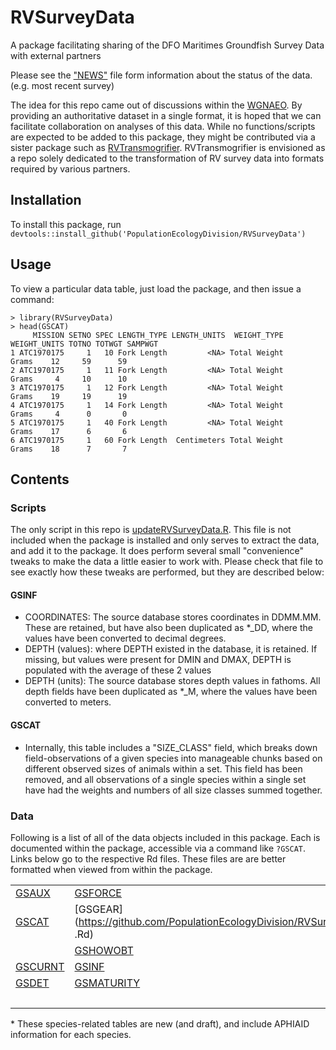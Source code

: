 # RVSurveyData
A package facilitating sharing of the DFO Maritimes Groundfish Survey Data with external partners

Please see the ["NEWS"](https://github.com/PopulationEcologyDivision/RVSurveyData/blob/main/NEWS.md) file form information about the status of the data. (e.g. most recent survey)

The idea for this repo came out of discussions within the [WGNAEO](https://www.ices.dk/community/groups/Pages/WGNAEO.aspx "Working Group on Northwest Atlantic Ecosystem Observations").  By providing an authoritative dataset in a single format, it is hoped that we can facilitate collaboration on analyses of this data.  While no functions/scripts are expected to be added to this package, they might be contributed via a sister package such as [RVTransmogrifier](https://github.com/PopulationEcologyDivision/RVTransmogrifier/). RVTransmogrifier is envisioned as a repo solely dedicated to the transformation of RV survey data into formats required by various partners.

## Installation
To install this package, run `devtools::install_github('PopulationEcologyDivision/RVSurveyData')`

## Usage
To view a particular data table, just load the package, and then issue a command:
```
> library(RVSurveyData)
> head(GSCAT)
     MISSION SETNO SPEC LENGTH_TYPE LENGTH_UNITS  WEIGHT_TYPE WEIGHT_UNITS TOTNO TOTWGT SAMPWGT
1 ATC1970175     1   10 Fork Length         <NA> Total Weight        Grams    12     59      59
2 ATC1970175     1   11 Fork Length         <NA> Total Weight        Grams     4     10      10
3 ATC1970175     1   12 Fork Length         <NA> Total Weight        Grams    19     19      19
4 ATC1970175     1   14 Fork Length         <NA> Total Weight        Grams     4      0       0
5 ATC1970175     1   40 Fork Length         <NA> Total Weight        Grams    17      6       6
6 ATC1970175     1   60 Fork Length  Centimeters Total Weight        Grams    18      7       7
```


## Contents
### Scripts
The only script in this repo is [updateRVSurveyData.R](https://github.com/PopulationEcologyDivision/RVSurveyData/blob/main/inst/updateRVSurveyData.R).  This file is not included when the package is installed and only serves to extract the data, and add it to the package.  It does perform several small "convenience" tweaks to make the data a little easier to work with.  Please check that file to see exactly how these tweaks are performed, but they are described below:

#### GSINF

* COORDINATES: The source database stores coordinates in DDMM.MM.   These are retained, but have also been duplicated as *_DD, where the values have been converted to decimal degrees.
* DEPTH (values): where DEPTH existed in the database, it is retained.  If missing, but values were present for DMIN and DMAX, DEPTH is populated with the average of these 2 values
* DEPTH (units): The source database stores depth values in fathoms.  All depth fields have been duplicated as *_M, where the values have been converted to meters.

#### GSCAT

* Internally, this table includes a "SIZE_CLASS" field, which breaks down field-observations of a given species into manageable chunks based on different observed sizes of animals within a set.  This field has been removed, and all observations of a single species within a single set have had the weights and numbers of all size classes summed together. 

### Data
Following is a list of all of the data objects included in this package.  Each is documented within the package, accessible via a command like `?GSCAT`. Links below go to the respective Rd files.  These files are are better formatted when viewed from within the package. 

|||||
| ------------- | ------------- | ----------- | ------------------- |
|[GSAUX](https://github.com/PopulationEcologyDivision/RVSurveyData/blob/main/man/GSAUX.Rd)|[GSFORCE](https://github.com/PopulationEcologyDivision/RVSurveyData/blob/main/man/GSFORCE.Rd)|[GSMISSIONS](https://github.com/PopulationEcologyDivision/RVSurveyData/blob/main/man/GSMISSIONS.Rd)| [GSSTRATUM](https://github.com/PopulationEcologyDivision/RVSurveyData/blob/main/man/GSSTRATUM.Rd)|
|[GSCAT](https://github.com/PopulationEcologyDivision/RVSurveyData/blob/main/man/GSCAT.Rd)|[GSGEAR](https://github.com/PopulationEcologyDivision/RVSurveyData/blob/main/man/GSGEAR .Rd)|[GSSEX](https://github.com/PopulationEcologyDivision/RVSurveyData/blob/main/man/GSSEX.Rd)| [GSVESSEL](https://github.com/PopulationEcologyDivision/RVSurveyData/blob/main/man/GSVESSEL.Rd)|
||[GSHOWOBT](https://github.com/PopulationEcologyDivision/RVSurveyData/blob/main/man/GSHOWOBT.Rd)|[GSSPEC](https://github.com/PopulationEcologyDivision/RVSurveyData/blob/main/man/GSSPEC.Rd)| [GSWARPOUT](https://github.com/PopulationEcologyDivision/RVSurveyData/blob/main/man/GSWARPOUT.Rd)|
|[GSCURNT](https://github.com/PopulationEcologyDivision/RVSurveyData/blob/main/man/GSCURNT.Rd)|[GSINF](https://github.com/PopulationEcologyDivision/RVSurveyData/blob/main/man/GSINF.Rd)|[GSSPECIES](https://github.com/PopulationEcologyDivision/RVSurveyData/blob/main/man/GSSPECIES.Rd)| [GSXTYPE](https://github.com/PopulationEcologyDivision/RVSurveyData/blob/main/man/GSXTYPE.Rd) |
|[GSDET](https://github.com/PopulationEcologyDivision/RVSurveyData/blob/main/man/GSDET.Rd)|[GSMATURITY](https://github.com/PopulationEcologyDivision/RVSurveyData/blob/main/man/GSMATURITY.Rd)|| [GSSPECIES_20220624*](https://github.com/PopulationEcologyDivision/RVSurveyData/blob/main/man/GSSPECIES_20220624.Rd)|
||||[GSSPECIES_TAX*](https://github.com/PopulationEcologyDivision/RVSurveyData/blob/main/man/GSSPECIES_TAX.Rd)|
\* These species-related tables are new (and draft), and include APHIAID information for each species.
